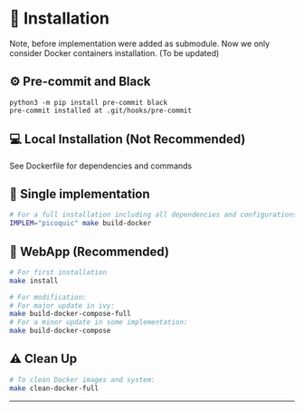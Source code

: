 # :wrench: Installation

Note, before implementation were added as submodule. Now we only consider Docker containers installation. (To be updated)


## :gear: Pre-commit and Black

```
python3 -m pip install pre-commit black
pre-commit installed at .git/hooks/pre-commit
```


## :computer: Local Installation (Not Recommended)



See Dockerfile for dependencies and commands



## :whale: Single implementation



```bash
# For a full installation including all dependencies and configurations:
IMPLEM="picoquic" make build-docker
```


## :whale: WebApp (Recommended)

```bash
# For first installation
make install

# For modification:
# For major update in ivy:
make build-docker-compose-full
# For a minor update in some implementation:
make build-docker-compose
```

## :warning: Clean Up



```bash
# To clean Docker images and system:
make clean-docker-full
```




---
